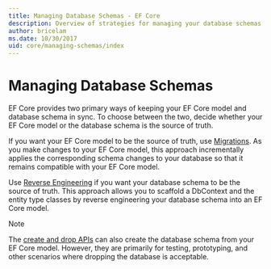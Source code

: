 ```yaml
---
title: Managing Database Schemas - EF Core
description: Overview of strategies for managing your database schemas with Entity Framework Core
author: bricelam
ms.date: 10/30/2017
uid: core/managing-schemas/index
---
```

# Managing Database Schemas

EF Core provides two primary ways of keeping your EF Core model and database schema in sync. To choose between the two,
decide whether your EF Core model or the database schema is the source of truth.

If you want your EF Core model to be the source of truth, use [Migrations][1]. As you make changes to your EF Core
model, this approach incrementally applies the corresponding schema changes to your database so that it remains
compatible with your EF Core model.

Use [Reverse Engineering][2] if you want your database schema to be the source of truth. This approach allows you to
scaffold a DbContext and the entity type classes by reverse engineering your database schema into an EF Core model.

> [!NOTE]
> The [create and drop APIs][3] can also create the database schema from your EF Core model. However, they are primarily
> for testing, prototyping, and other scenarios where dropping the database is acceptable.

  [1]: xref:core/managing-schemas/migrations/index
  [2]: xref:core/managing-schemas/scaffolding
  [3]: xref:core/managing-schemas/ensure-created
